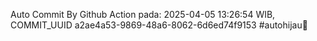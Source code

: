 Auto Commit By Github Action pada: 2025-04-05 13:26:54 WIB, COMMIT_UUID a2ae4a53-9869-48a6-8062-6d6ed74f9153 #autohijau🗿
